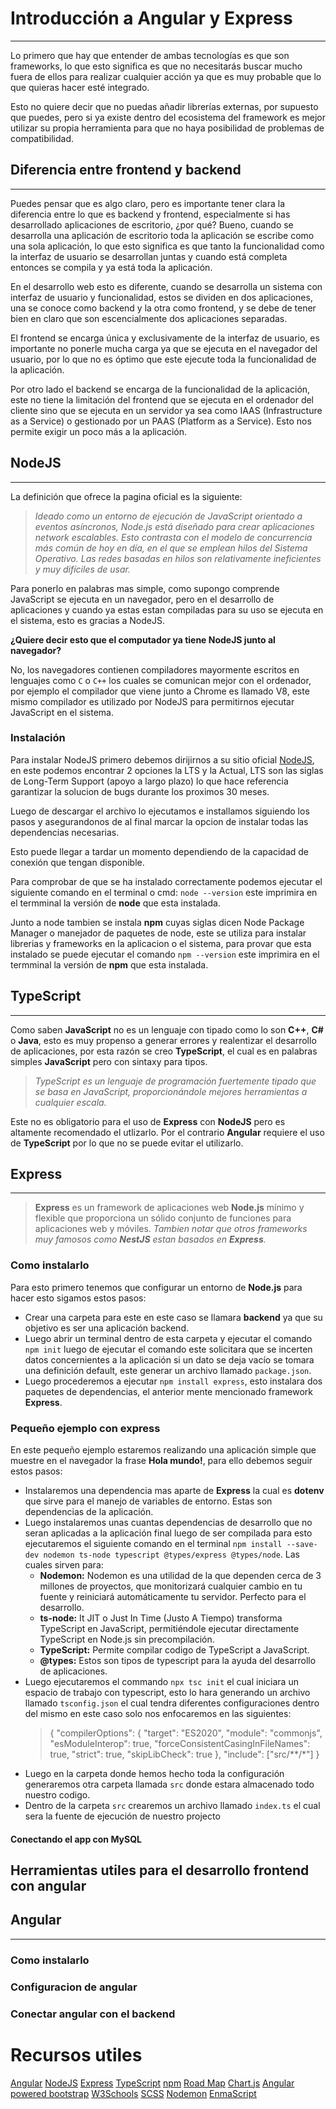 # Introducción a Angular y Express
---

Lo primero que hay que entender de ambas tecnologías es que son frameworks, lo que esto significa es que no necesitarás buscar mucho fuera de ellos para realizar cualquier acción ya que es muy probable que lo que quieras hacer esté integrado.

Esto no quiere decir que no puedas añadir librerías externas, por supuesto que puedes, pero si ya existe dentro del ecosistema del framework es mejor utilizar su propia herramienta para que no haya posibilidad de problemas de compatibilidad.

## Diferencia entre frontend y backend
---

Puedes pensar que es algo claro, pero es importante tener clara la diferencia entre lo que es backend y frontend, especialmente si has desarrollado aplicaciones de escritorio, ¿por qué? Bueno, cuando se desarrolla una aplicación de escritorio toda la aplicación se escribe como una sola aplicación, lo que esto significa es que tanto la funcionalidad como la interfaz de usuario se desarrollan juntas y cuando está completa entonces se compila y ya está toda la aplicación.

En el desarrollo web esto es diferente, cuando se desarrolla un sistema con interfaz de usuario y funcionalidad, estos se dividen en dos aplicaciones, una se conoce como backend y la otra como frontend, y se debe de tener bien en claro que son escencialmente dos aplicaciones separadas.

El frontend se encarga única y exclusivamente de la interfaz de usuario, es importante no ponerle mucha carga ya que se ejecuta en el navegador del usuario, por lo que no es óptimo que este ejecute toda la funcionalidad de la aplicación.

Por otro lado el backend se encarga de la funcionalidad de la aplicación, este no tiene la limitación del frontend que se ejecuta en el ordenador del cliente sino que se ejecuta en un servidor ya sea como IAAS (Infrastructure as a Service) o gestionado por un PAAS (Platform as a Service). Esto nos permite exigir un poco más a la aplicación.

## NodeJS
---

La definición que ofrece la pagina oficial es la siguiente:

> *Ideado como un entorno de ejecución de JavaScript orientado a eventos asíncronos, Node.js está diseñado para crear aplicaciones network escalables. Esto contrasta con el modelo de concurrencia más común de hoy en día, en el que se emplean hilos del Sistema Operativo. Las redes basadas en hilos son relativamente ineficientes y muy difíciles de usar.*

Para ponerlo en palabras mas simple, como supongo comprende JavaScript se ejecuta en un navegador, pero en el desarrollo de aplicaciones y cuando ya estas estan compiladas para su uso se ejecuta en el sistema, esto es gracias a NodeJS.

**¿Quiere decir esto que el computador ya tiene NodeJS junto al navegador?**

No, los navegadores contienen compiladores mayormente escritos en lenguajes como `C` o `C++` los cuales se comunican mejor con el ordenador, por ejemplo el compilador que viene junto a Chrome es llamado V8, este mismo compilador es utilizado por NodeJS para permitirnos ejecutar JavaScript en el sistema.

### Instalación

Para instalar NodeJS primero debemos dirijirnos a su sitio oficial [NodeJS](https://nodejs.org/es), en este podemos encontrar 2 opciones la LTS y la Actual, LTS son las siglas de Long-Term Support (apoyo a largo plazo) lo que hace referencia garantizar la solucion de bugs durante los proximos 30 meses.

Luego de descargar el archivo lo ejecutamos e installamos siguiendo los pasos y asegurandonos de al final marcar la opcion de instalar todas las dependencias necesarias.

Esto puede llegar a tardar un momento dependiendo de la capacidad de conexión que tengan disponible.

Para comprobar de que se ha instalado correctamente podemos ejecutar el siguiente comando en el terminal o cmd: `node --version` este imprimira en el termminal la versión de **node** que esta instalada.

Junto a node tambien se instala **npm** cuyas siglas dicen Node Package Manager o manejador de paquetes de node, este se utiliza para instalar librerias y frameworks en la aplicacion o el sistema, para provar que esta instalado se puede ejecutar el comando `npm --version` este imprimira en el termminal la versión de **npm** que esta instalada.

## TypeScript
---

Como saben **JavaScript** no es un lenguaje con tipado como lo son **C++**, **C#** o **Java**, esto es muy propenso a generar errores y realentizar el desarrollo de aplicaciones, por esta razón se creo **TypeScript**, el cual es en palabras simples **JavaScript** pero con sintaxy para tipos.

> *TypeScript es un lenguaje de programación fuertemente tipado que se basa en JavaScript, proporcionándole mejores herramientas a cualquier escala.*

Este no es obligatorio para el uso de **Express** con **NodeJS** pero es altamente recomendado el utlizarlo. Por el contrario **Angular** requiere el uso de **TypeScript** por lo que no se puede evitar el utilizarlo.

## Express
---

> **Express** es un framework de aplicaciones web **Node.js** mínimo y flexible que proporciona un sólido conjunto de funciones para aplicaciones web y móviles.
> *Tambien notar que otros frameworks muy famosos como **NestJS** estan basados en **Express**.*

### Como instalarlo

Para esto primero tenemos que configurar un entorno de **Node.js** para hacer esto sigamos estos pasos:
 - Crear una carpeta para este en este caso se llamara **backend** ya que su objetivo es ser una aplicación backend.
 - Luego abrir un terminal dentro de esta carpeta y ejecutar el comando `npm init` luego de ejecutar el comando este solicitara que se incerten datos concernientes a la aplicación si un dato se deja vacío se tomara una definición default, este generar un archivo llamado `package.json`.
 - Luego procederemos a ejecutar `npm install express`, esto instalara dos paquetes de dependencias, el anterior mente mencionado framework **Express**.


### Pequeño ejemplo con express

En este pequeño ejemplo estaremos realizando una aplicación simple que muestre en el navegador la frase **Hola mundo!**, para ello debemos seguir estos pasos:
 - Instalaremos una dependencia mas aparte de **Express** la cual es **dotenv** que sirve para el manejo de variables de entorno. Estas son dependencias de la aplicación.
 - Luego instalaremos unas cuantas dependencias de desarrollo que no seran aplicadas a la aplicación final luego de ser compilada para esto ejecutaremos el siguiente comando en el terminal `npm install --save-dev nodemon ts-node typescript @types/express @types/node`. Las cuales sirven para:
   - **Nodemon:** Nodemon es una utilidad de la que dependen cerca de 3 millones de proyectos, que monitorizará cualquier cambio en tu fuente y reiniciará automáticamente tu servidor. Perfecto para el desarrollo. 
   - **ts-node:** It JIT o Just In Time (Justo A Tiempo) transforma TypeScript en JavaScript, permitiéndole ejecutar directamente TypeScript en Node.js sin precompilación.
   - **TypeScript:** Permite compilar codigo de TypeScript a JavaScript.
   - **@types:** Estos son tipos de typescript para la ayuda del desarrollo de aplicaciones.
 - Luego ejecutaremos el commando `npx tsc init` el cual iniciara un espacio de trabajo con typescript, esto lo hara generando un archivo llamado `tsconfig.json` el cual tendra diferentes configuraciones dentro del mismo en este caso solo nos enfocaremos en las siguientes:
    >	{
			"compilerOptions": {
				"target": "ES2020",
				"module": "commonjs",
				"esModuleInterop": true,
				"forceConsistentCasingInFileNames": true,
				"strict": true,
				"skipLibCheck": true
			},
			"include": ["src/**/*"]
		}
 - Luego en la carpeta donde hemos hecho toda la configuración generaremos otra carpeta llamada `src` donde estara almacenado todo nuestro codigo.
 - Dentro de la carpeta `src` crearemos un archivo llamado `index.ts` el cual sera la fuente de ejecución de nuestro projecto

#### Conectando el app con MySQL

## Herramientas utiles para el desarrollo frontend con angular

## Angular
---

### Como instalarlo

### Configuracion de angular

### Conectar angular con el backend

# Recursos utiles

[Angular](https://angular.io/) 
[NodeJS](https://nodejs.org/en) 
[Express](https://expressjs.com/) 
[TypeScript](https://www.typescriptlang.org/) 
[npm](https://www.npmjs.com/) 
[Road Map](https://roadmap.sh/) 
[Chart.js](https://www.chartjs.org/) 
[Angular powered bootstrap](https://ng-bootstrap.github.io/#/home) 
[W3Schools](https://www.w3schools.com/) 
[SCSS](https://sass-lang.com/) 
[Nodemon](https://nodemon.io/) 
[EnmaScript](https://enmascript.com/) 
